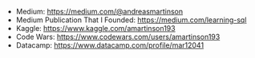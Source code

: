 
* Medium: https://medium.com/@andreasmartinson 
* Medium Publication That I Founded: https://medium.com/learning-sql 
* Kaggle: https://www.kaggle.com/amartinson193 
* Code Wars: https://www.codewars.com/users/amartinson193 
* Datacamp: https://www.datacamp.com/profile/mar12041
